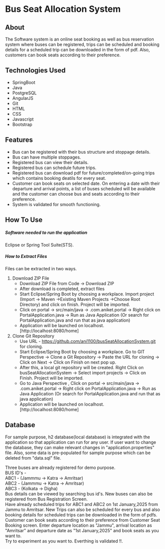 # Bus Seat Allocation System
## About
The Software system is an online seat booking as well as bus reservation system where buses can be registered, trips can be scheduled and booking details for a scheduled trip can be downloaded in the form of pdf. Also, customers can book seats according to their preference.<br>
## Technologies Used
* SpringBoot
* Java
* PostgreSQL
* AngularJS
* Git
* HTML
* CSS
* Javascript
* Bootstrap
## Features
* Bus can be registered with their bus structure and stoppage details.
* Bus can have multiple stoppages.
* Registered bus can view their details. 
* Registered bus can schedule future trips.
* Registered bus can download pdf for future/completed/on-going trips which contains booking deatils for every seat.
* Customer can book seats on selected date. On entering a date with their departure and arrival points, a list of buses scheduled will be available and the customer can choose bus and seats according to their preference.
* System is validated for smooth functioning.
## How To Use
##### Software needed to run the application
Eclipse or Spring Tool Suite(STS).
##### How to Extract Files
Files can be extracted in two ways.
1. Download ZIP File
   * Download ZIP File from Code -> Download ZIP
   * After download is completed, extract files
   * Start Eclipse/Spring Boot by choosing a workplace. Import project (Import -> Maven ->Existing Maven Projects ->Choose Root Directory) and click on finish. Project will be imported.
   * Click on portal -> src/main/java -> .com.aniket.portal -> Right click on PortalApplication.java -> Run as Java Application (Or search for PortalApplication.java and run that as java application)
   * Application will be launched on localhost. [http://localhost:8080/home]
2. Clone Git Repository
   * Use URL - https://github.com/ani1100/busSeatAllocationSystem.git for cloning.
   * Start Eclipse/Spring Boot by choosing a workplace. Go to GIT Perspective -> Clone a Git Repository -> Paste the URL for cloning -> Click on Next -> Click on Finish on next pop up. 
   * After this, a local git repository will be created. Right Click on busSeatAllocationSystem -> Select import projects -> Click on Finish. Project will be imported.
   * Go to Java Perspective , Click on portal -> src/main/java -> .com.aniket.portal -> Right click on PortalApplication.java -> Run as Java Application (Or search for PortalApplication.java and run that as java application)
   * Application will be launched on localhost. [http://localhost:8080/home]
## Database 
For sample purpose, h2 database(local database) is integrated with the application so that application can run for any user.
If user want to change the database, they can make relevant changes in "application.properties" file.
Also, some data is pre-populated for sample purpose which can be deleted from "data.sql" file.


Three buses are already registered for demo purpose.<br>
BUS ID's - <br>
ABC1 - (Jammmu -> Katra -> Amritsar)<br>
ABC2 - (Jammmu -> Katra -> Amritsar)<br>
ABC3 - (Kolkata -> Digha)<br>
Bus details can be viewed by searching bus id's. New buses can also be registered from Bus Registration Screen. <br>
Have already scheduled trips for ABC1 and ABC2 on 1st January,2025 from Jammu to Amritsar. New Trips can also be scheduled for every bus and also booking details for scheduled trips can be downloaded in the form of pdfs. <br>
Customer can book seats according to their preference from Customer Seat Booking screen. Enter departure location as "Jammu", arrival location as "Amritsar" and departure date as "1st January,2025" and book seats as you want to. <br>
Try to experiment as you want to. Everthing is validated !!.
